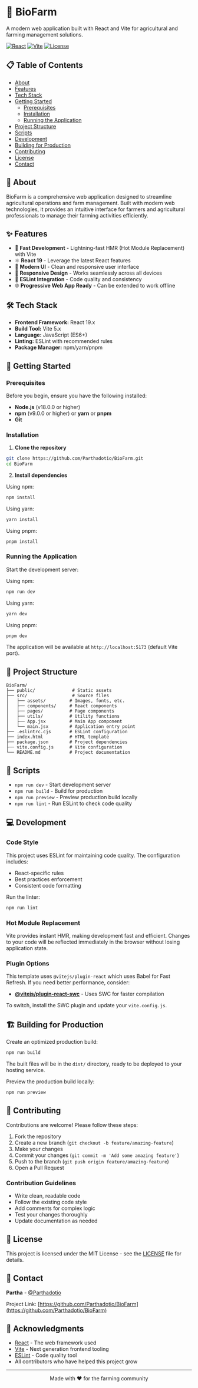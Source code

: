 # 🌱 BioFarm

A modern web application built with React and Vite for agricultural and farming management solutions.

[![React](https://img.shields.io/badge/React-19.x-blue.svg)](https://reactjs.org/)
[![Vite](https://img.shields.io/badge/Vite-5.x-646CFF.svg)](https://vitejs.dev/)
[![License](https://img.shields.io/badge/license-MIT-green.svg)](LICENSE)

## 📋 Table of Contents

- [About](#about)
- [Features](#features)
- [Tech Stack](#tech-stack)
- [Getting Started](#getting-started)
  - [Prerequisites](#prerequisites)
  - [Installation](#installation)
  - [Running the Application](#running-the-application)
- [Project Structure](#project-structure)
- [Scripts](#scripts)
- [Development](#development)
- [Building for Production](#building-for-production)
- [Contributing](#contributing)
- [License](#license)
- [Contact](#contact)

## 🌾 About

BioFarm is a comprehensive web application designed to streamline agricultural operations and farm management. Built with modern web technologies, it provides an intuitive interface for farmers and agricultural professionals to manage their farming activities efficiently.

## ✨ Features

- 🚀 **Fast Development** - Lightning-fast HMR (Hot Module Replacement) with Vite
- ⚛️ **React 19** - Leverage the latest React features
- 🎨 **Modern UI** - Clean and responsive user interface
- 📱 **Responsive Design** - Works seamlessly across all devices
- 🔧 **ESLint Integration** - Code quality and consistency
- 🌐 **Progressive Web App Ready** - Can be extended to work offline

## 🛠️ Tech Stack

- **Frontend Framework:** React 19.x
- **Build Tool:** Vite 5.x
- **Language:** JavaScript (ES6+)
- **Linting:** ESLint with recommended rules
- **Package Manager:** npm/yarn/pnpm

## 🚀 Getting Started

### Prerequisites

Before you begin, ensure you have the following installed:

- **Node.js** (v18.0.0 or higher)
- **npm** (v9.0.0 or higher) or **yarn** or **pnpm**
- **Git**

### Installation

1. **Clone the repository**

```bash
git clone https://github.com/Parthadotio/BioFarm.git
cd BioFarm
```

2. **Install dependencies**

Using npm:
```bash
npm install
```

Using yarn:
```bash
yarn install
```

Using pnpm:
```bash
pnpm install
```

### Running the Application

Start the development server:

Using npm:
```bash
npm run dev
```

Using yarn:
```bash
yarn dev
```

Using pnpm:
```bash
pnpm dev
```

The application will be available at `http://localhost:5173` (default Vite port).

## 📁 Project Structure

```
BioFarm/
├── public/              # Static assets
├── src/                 # Source files
│   ├── assets/         # Images, fonts, etc.
│   ├── components/     # React components
│   ├── pages/          # Page components
│   ├── utils/          # Utility functions
│   ├── App.jsx         # Main App component
│   └── main.jsx        # Application entry point
├── .eslintrc.cjs       # ESLint configuration
├── index.html          # HTML template
├── package.json        # Project dependencies
├── vite.config.js      # Vite configuration
└── README.md           # Project documentation
```

## 📜 Scripts

- `npm run dev` - Start development server
- `npm run build` - Build for production
- `npm run preview` - Preview production build locally
- `npm run lint` - Run ESLint to check code quality

## 💻 Development

### Code Style

This project uses ESLint for maintaining code quality. The configuration includes:

- React-specific rules
- Best practices enforcement
- Consistent code formatting

Run the linter:
```bash
npm run lint
```

### Hot Module Replacement

Vite provides instant HMR, making development fast and efficient. Changes to your code will be reflected immediately in the browser without losing application state.

### Plugin Options

This template uses `@vitejs/plugin-react` which uses Babel for Fast Refresh. If you need better performance, consider:

- **[@vitejs/plugin-react-swc](https://github.com/vitejs/vite-plugin-react-swc)** - Uses SWC for faster compilation

To switch, install the SWC plugin and update your `vite.config.js`.

## 🏗️ Building for Production

Create an optimized production build:

```bash
npm run build
```

The built files will be in the `dist/` directory, ready to be deployed to your hosting service.

Preview the production build locally:

```bash
npm run preview
```

## 🤝 Contributing

Contributions are welcome! Please follow these steps:

1. Fork the repository
2. Create a new branch (`git checkout -b feature/amazing-feature`)
3. Make your changes
4. Commit your changes (`git commit -m 'Add some amazing feature'`)
5. Push to the branch (`git push origin feature/amazing-feature`)
6. Open a Pull Request

### Contribution Guidelines

- Write clean, readable code
- Follow the existing code style
- Add comments for complex logic
- Test your changes thoroughly
- Update documentation as needed

## 📝 License

This project is licensed under the MIT License - see the [LICENSE](LICENSE) file for details.

## 📧 Contact

**Partha** - [@Parthadotio](https://github.com/Parthadotio)

Project Link: [https://github.com/Parthadotio/BioFarm](https://github.com/Parthadotio/BioFarm)

## 🙏 Acknowledgments

- [React](https://reactjs.org/) - The web framework used
- [Vite](https://vitejs.dev/) - Next generation frontend tooling
- [ESLint](https://eslint.org/) - Code quality tool
- All contributors who have helped this project grow

---

<div align="center">
Made with ❤️ for the farming community
</div>
